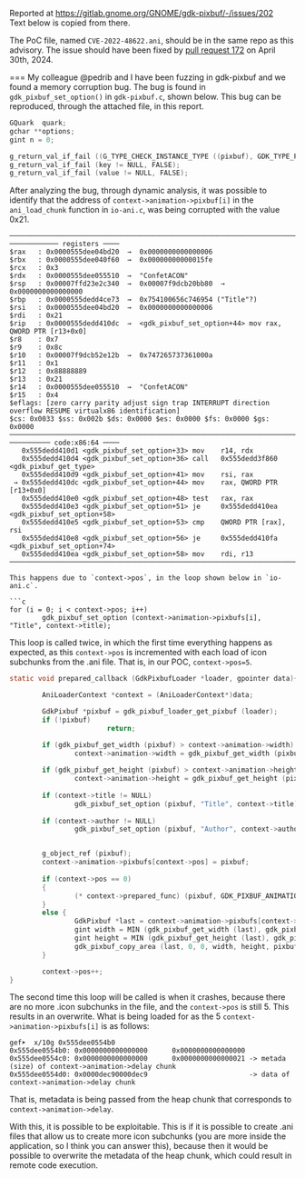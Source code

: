 Reported at https://gitlab.gnome.org/GNOME/gdk-pixbuf/-/issues/202  
Text below is copied from there.  

The PoC file, named `CVE-2022-48622.ani`, should be in the same repo as this advisory.
The issue should have been fixed by [pull request 172](https://gitlab.gnome.org/GNOME/gdk-pixbuf/-/merge_requests/172) on April 30th, 2024.

===
My colleague @pedrib and I have been fuzzing in gdk-pixbuf and we found a memory corruption bug.
The bug is found in `gdk_pixbuf_set_option()` in `gdk-pixbuf.c`, shown below. This bug can be reproduced, through the attached file, in this report.

```c
GQuark  quark;
gchar **options;
gint n = 0;

g_return_val_if_fail ((G_TYPE_CHECK_INSTANCE_TYPE ((pixbuf), GDK_TYPE_PIXBUF)), FALSE); /* crash */ 
g_return_val_if_fail (key != NULL, FALSE);
g_return_val_if_fail (value != NULL, FALSE);
```
After analyzing the bug, through dynamic analysis, it was possible to identify that the address of `context->animation->pixbuf[i]` in the `ani_load_chunk` function in `io-ani.c`, was being corrupted with the value 0x21.

```
────────────────────────────────────────────────────────────────────────────────────────────────────────────────────────────────────────
──────────── registers ────
$rax   : 0x0000555dee04bd20  →  0x0000000000000006
$rbx   : 0x0000555dee040f60  →  0x00000000000015fe
$rcx   : 0x3               
$rdx   : 0x0000555dee055510  →  "ConfetACON"
$rsp   : 0x00007ffd23e2c340  →  0x00007f9dcb20bb80  →  0x0000000000000000
$rbp   : 0x0000555dedd4ce73  →  0x754100656c746954 ("Title"?)
$rsi   : 0x0000555dee04bd20  →  0x0000000000000006
$rdi   : 0x21              
$rip   : 0x0000555dedd410dc  →  <gdk_pixbuf_set_option+44> mov rax, QWORD PTR [r13+0x0]
$r8    : 0x7               
$r9    : 0x8c              
$r10   : 0x00007f9dcb52e12b  →  0x747265737361000a
$r11   : 0x1               
$r12   : 0x88888889        
$r13   : 0x21              
$r14   : 0x0000555dee055510  →  "ConfetACON"
$r15   : 0x4               
$eflags: [zero carry parity adjust sign trap INTERRUPT direction overflow RESUME virtualx86 identification]
$cs: 0x0033 $ss: 0x002b $ds: 0x0000 $es: 0x0000 $fs: 0x0000 $gs: 0x0000 
────────────────────────────────────────────────────────────────────────────────────────────────────────────────────────────────────────
────────── code:x86:64 ────
   0x555dedd410d1 <gdk_pixbuf_set_option+33> mov    r14, rdx
   0x555dedd410d4 <gdk_pixbuf_set_option+36> call   0x555dedd3f860 <gdk_pixbuf_get_type>
   0x555dedd410d9 <gdk_pixbuf_set_option+41> mov    rsi, rax
 → 0x555dedd410dc <gdk_pixbuf_set_option+44> mov    rax, QWORD PTR [r13+0x0]
   0x555dedd410e0 <gdk_pixbuf_set_option+48> test   rax, rax
   0x555dedd410e3 <gdk_pixbuf_set_option+51> je     0x555dedd410ea <gdk_pixbuf_set_option+58>
   0x555dedd410e5 <gdk_pixbuf_set_option+53> cmp    QWORD PTR [rax], rsi
   0x555dedd410e8 <gdk_pixbuf_set_option+56> je     0x555dedd410fa <gdk_pixbuf_set_option+74>
   0x555dedd410ea <gdk_pixbuf_set_option+58> mov    rdi, r13
──────────────────────────────────────────────────────────────────────────────────────────────────────────────────────────────────────────────────────

This happens due to `context->pos`, in the loop shown below in `io-ani.c`.

```c
for (i = 0; i < context->pos; i++) 
        gdk_pixbuf_set_option (context->animation->pixbufs[i], "Title", context->title);
```

This loop is called twice, in which the first time everything happens as expected, as this `context->pos` is incremented with each load of icon subchunks from the .ani file. That is, in our POC, `context->pos=5`.

```c
static void prepared_callback (GdkPixbufLoader *loader, gpointer data){ 

        AniLoaderContext *context = (AniLoaderContext*)data;

        GdkPixbuf *pixbuf = gdk_pixbuf_loader_get_pixbuf (loader);
        if (!pixbuf)
                        return;

        if (gdk_pixbuf_get_width (pixbuf) > context->animation->width)  
                context->animation->width = gdk_pixbuf_get_width (pixbuf); 
        
        if (gdk_pixbuf_get_height (pixbuf) > context->animation->height) 
                context->animation->height = gdk_pixbuf_get_height (pixbuf); 
        
        if (context->title != NULL) 
                gdk_pixbuf_set_option (pixbuf, "Title", context->title); 
        
        if (context->author != NULL) 
                gdk_pixbuf_set_option (pixbuf, "Author", context->author);


        g_object_ref (pixbuf);
        context->animation->pixbufs[context->pos] = pixbuf; 
        
        if (context->pos == 0) 
        {
                (* context->prepared_func) (pixbuf, GDK_PIXBUF_ANIMATION (context->animation), context->user_data);
        }
        else {
                GdkPixbuf *last = context->animation->pixbufs[context->pos - 1];
                gint width = MIN (gdk_pixbuf_get_width (last), gdk_pixbuf_get_width (pixbuf));
                gint height = MIN (gdk_pixbuf_get_height (last), gdk_pixbuf_get_height (pixbuf));
                gdk_pixbuf_copy_area (last, 0, 0, width, height, pixbuf, 0, 0);
        }

        context->pos++; 
}
```

The second time this loop will be called is when it crashes, because there are no more .icon subchunks in the file, and the `context->pos` is still 5. This results in an overwrite.
What is being loaded for as the 5 `context->animation->pixbufs[i]` is as follows:
```
gef➤  x/10g 0x555dee0554b0
0x555dee0554b0: 0x0000000000000000      0x0000000000000000
0x555dee0554c0: 0x0000000000000000      0x0000000000000021 -> metada (size) of context->animation->delay chunk
0x555dee0554d0: 0x0000dec90000dec9                         -> data of context->animation->delay chunk
```

That is, metadata is being passed from the heap chunk that corresponds to `context->animation->delay`.

With this, it is possible to be exploitable. This is if it is possible to create .ani files that allow us to create more icon subchunks (you are more inside the application, so I think you can answer this), because then it would be possible to overwrite the metadata of the heap chunk, which could result in remote code execution.

